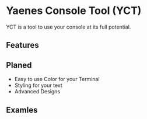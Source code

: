 # Yaenes Console Tool (YCT)

YCT is a tool to use your console at its full potential.

## Features

## Planed
- Easy to use Color for your Terminal
- Styling for your text
- Advanced Designs

## Examles
